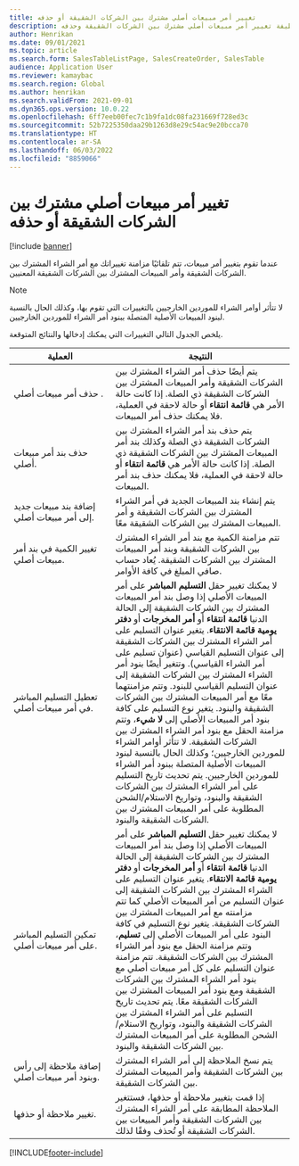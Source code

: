 ```yaml
---
title: تغيير أمر مبيعات أصلي مشترك بين الشركات الشقيقة أو حذفه
description: يشرح هذا المقال وظيفة تغيير أمر مبيعات أصلي مشترك بين الشركات الشقيقة وحذفه
author: Henrikan
ms.date: 09/01/2021
ms.topic: article
ms.search.form: SalesTableListPage, SalesCreateOrder, SalesTable
audience: Application User
ms.reviewer: kamaybac
ms.search.region: Global
ms.author: henrikan
ms.search.validFrom: 2021-09-01
ms.dyn365.ops.version: 10.0.22
ms.openlocfilehash: 6ff7eeb00fec7c1b9fa1dc08fa231669f728ed3c
ms.sourcegitcommit: 52b7225350daa29b1263d8e29c54ac9e20bcca70
ms.translationtype: HT
ms.contentlocale: ar-SA
ms.lasthandoff: 06/03/2022
ms.locfileid: "8859066"
---
```

# <a name="change-or-delete-an-original-intercompany-sales-order"></a>تغيير أمر مبيعات أصلي مشترك بين الشركات الشقيقة أو حذفه

[!include [banner](../../includes/banner.md)]

عندما تقوم بتغيير أمر مبيعات، تتم تلقائيًا مزامنة تغييراتك مع أمر الشراء المشترك بين الشركات الشقيقة وأمر المبيعات المشترك بين الشركات الشقيقة المعنيين.

> [!NOTE]
> لا تتأثر أوامر الشراء للموردين الخارجيين بالتغييرات التي تقوم بها، وكذلك الحال بالنسبة لبنود المبيعات الأصلية المتصلة ببنود أمر الشراء للموردين الخارجيين.

يلخص الجدول التالي التغييرات التي يمكنك إدخالها والنتائج المتوقعة.

| العملية | النتيجة |
|---|---|
| حذف&nbsp;أمر&nbsp;مبيعات&nbsp;أصلي&nbsp;. | يتم أيضًا حذف أمر الشراء المشترك بين الشركات الشقيقة وأمر المبيعات المشترك بين الشركات الشقيقة ذي الصلة. إذا كانت حالة الأمر هي **قائمة انتقاء** أو حالة لاحقة في العملية، فلا يمكنك حذف أمر المبيعات. |
| حذف بند أمر مبيعات أصلي. | يتم حذف بند أمر الشراء المشترك بين الشركات الشقيقة ذي الصلة وكذلك بند أمر المبيعات المشترك بين الشركات الشقيقة ذي الصلة. إذا كانت حالة الأمر هي **قائمة انتقاء** أو حالة لاحقة في العملية، فلا يمكنك حذف بند أمر المبيعات. |
| إضافة بند مبيعات جديد إلى أمر مبيعات أصلي. | يتم إنشاء بند المبيعات الجديد في أمر الشراء المشترك بين الشركات الشقيقة و أمر المبيعات المشترك بين الشركات الشقيقة معًا. |
| تغيير الكمية في بند أمر مبيعات أصلي. | تتم مزامنة الكمية مع بند أمر الشراء المشترك بين الشركات الشقيقة وبند أمر المبيعات المشترك بين الشركات الشقيقة. يُعاد حساب صافي المبلغ في كافة الأوامر. |
| تعطيل التسليم المباشر في أمر مبيعات أصلي. | لا يمكنك تغيير حقل **التسليم المباشر** على أمر المبيعات الأصلي إذا وصل بند أمر المبيعات المشترك بين الشركات الشقيقة إلى الحالة الدنيا **قائمة انتقاء** أو **أمر المخرجات** أو **دفتر يومية قائمة الانتقاء**. يتغير عنوان التسليم على أمر الشراء المشترك بين الشركات الشقيقة إلى عنوان التسليم القياسي (عنوان تسليم على أمر الشراء القياسي). وتتغير أيضًا بنود أمر الشراء المشترك بين الشركات الشقيقة إلى عنوان التسليم القياسي للبنود. وتتم مزامنتهما معًا مع أمر المبيعات المشترك بين الشركات الشقيقة والبنود. يتغير نوع التسليم على كافة بنود أمر المبيعات الأصلي إلى **لا شيء**، وتتم مزامنة الحقل مع بنود أمر الشراء المشترك بين الشركات الشقيقة. لا تتأثر أوامر الشراء للموردين الخارجيين؛ وكذلك الحال بالنسبة لبنود المبيعات الأصلية المتصلة ببنود أمر الشراء للموردين الخارجيين.‬ يتم تحديث تاريخ التسليم على أمر الشراء المشترك بين الشركات الشقيقة والبنود، وتواريخ الاستلام/الشحن المطلوبة على أمر المبيعات المشترك بين الشركات الشقيقة والبنود. |
| تمكين التسليم المباشر على أمر مبيعات أصلي. | لا يمكنك تغيير حقل **التسليم المباشر** على أمر المبيعات الأصلي إذا وصل بند أمر المبيعات المشترك بين الشركات الشقيقة إلى الحالة الدنيا **قائمة انتقاء** أو **أمر المخرجات** أو **دفتر يومية قائمة الانتقاء**. يتغير عنوان التسليم على الشراء المشترك بين الشركات الشقيقة إلى عنوان التسليم من أمر المبيعات الأصلي كما تتم مزامنته مع أمر المبيعات المشترك بين الشركات الشقيقة. يتغير نوع التسليم في كافة البنود على أمر المبيعات الأصلي إلى **تسليم**، وتتم مزامنة الحقل مع بنود أمر الشراء المشترك بين الشركات الشقيقة. تتم مزامنة عنوان التسليم على كل أمر مبيعات أصلي مع بنود أمر الشراء المشترك بين الشركات الشقيقة ومع بنود أمر المبيعات المشترك بين الشركات الشقيقة معًا. يتم تحديث تاريخ التسليم على أمر الشراء المشترك بين الشركات الشقيقة والبنود، وتواريخ الاستلام/الشحن المطلوبة على أمر المبيعات المشترك بين الشركات الشقيقة والبنود. |
| إضافة ملاحظة إلى رأس وبنود أمر مبيعات أصلي. | يتم نسخ الملاحظة إلى أمر الشراء المشترك بين الشركات الشقيقة وأمر المبيعات المشترك بين الشركات الشقيقة. |
| تغيير ملاحظة أو حذفها. | إذا قمت بتغيير ملاحظة أو حذفها، فستتغير الملاحظة المطابقة على أمر الشراء المشترك بين الشركات الشقيقة وأمر المبيعات بين الشركات الشقيقة أو تُحذف وفقًا لذلك. |

[!INCLUDE[footer-include](../../includes/footer-banner.md)]

